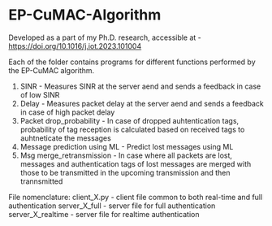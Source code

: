 # EP-CuMAC-Algorithm

Developed as a part of my Ph.D. research, accessible at - https://doi.org/10.1016/j.iot.2023.101004

Each of the folder contains programs for different functions performed by the EP-CuMAC algorithm.
1) SINR - Measures SINR at the server aend and sends a feedback in case of low SINR
2) Delay - Measures packet delay at the server aend and sends a feedback in case of high packet delay
3) Packet drop_probability - In case of dropped auhtentication tags, probability of tag reception is calculated based on received tags to auhtneticate the messages
4) Message prediction using ML - Predict lost messages using ML
5) Msg merge_retransmission - In case where all packets are lost, messages and authentication tags of lost messages are merged with those to be transmitted in the upcoming transmission and then trannsmitted

File nomenclature:
client_X.py - client file common to both real-time and full authentication
server_X_full - server file for full authentication
server_X_realtime - server file for realtime authentication
